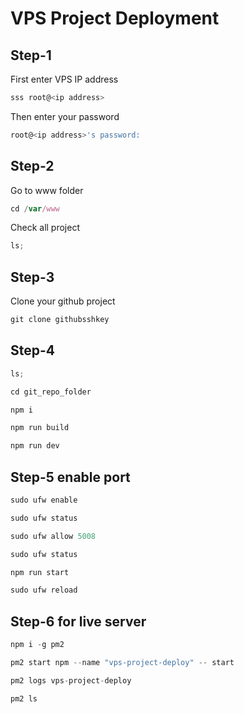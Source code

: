# VPS Project Deployment

## Step-1

First enter VPS IP address

```js
sss root@<ip address>
```

Then enter your password

```js
root@<ip address>'s password:
```

## Step-2

Go to www folder

```js
cd /var/www
```

Check all project

```js
ls;
```

## Step-3

Clone your github project

```js
git clone githubsshkey
```

## Step-4

```js
ls;
```

```js
cd git_repo_folder
```

```js
npm i
```

```js
npm run build
```

```js
npm run dev
```

## Step-5 enable port

```js
sudo ufw enable
```

```js
sudo ufw status
```

```js
sudo ufw allow 5008
```

```js
sudo ufw status
```

```js
npm run start
```

```js
sudo ufw reload
```

## Step-6 for live server

```js
npm i -g pm2
```

```js
pm2 start npm --name "vps-project-deploy" -- start
```

```js
pm2 logs vps-project-deploy
```

```js
pm2 ls
```
